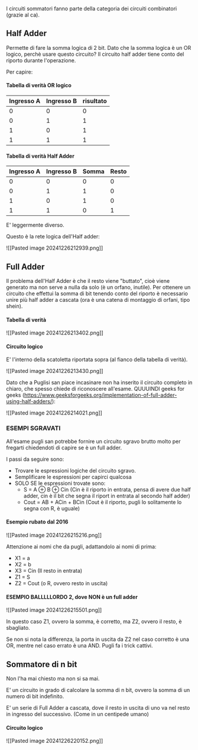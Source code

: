 
I circuiti sommatori fanno parte della categoria dei circuiti combinatori (grazie al ca).

## Half Adder
Permette di fare la somma logica di 2 bit.
Dato che la somma logica è un OR logico, perchè usare questo circuito?
Il circuito half adder tiene conto del riporto durante l'operazione.

Per capire:

#### Tabella di verità OR logico

| Ingresso A | Ingresso B | risultato |
| ---------- | ---------- | --------- |
| 0          | 0          | 0         |
| 0          | 1          | 1         |
| 1          | 0          | 1         |
| 1          | 1          | 1         |

#### Tabella di verità Half Adder

| Ingresso A | Ingresso B | Somma | Resto |
| ---------- | ---------- | ----- | ----- |
| 0          | 0          | 0     | 0     |
| 0          | 1          | 1     | 0     |
| 1          | 0          | 1     | 0     |
| 1          | 1          | 0     | 1     |

E' leggermente diverso.

Questo è la rete logica dell'Half adder:

![[Pasted image 20241226212939.png]]




## Full Adder

Il problema dell'Half Adder è che il resto viene "buttato", cioè viene generato ma non serve a nulla da solo (è un orfano, inutile).
Per ottenere un circuito che effettui la somma di bit tenendo conto del riporto è necessario unire più half adder a cascata (ora è una catena di montaggio di orfani, tipo shein).

#### Tabella di verità

![[Pasted image 20241226213402.png]]


#### Circuito logico
E' l'interno della scatoletta riportata sopra (al fianco della tabella di verità).

![[Pasted image 20241226213430.png]]

Dato che a Puglisi san piace incasinare non ha inserito il circuito completo in chiaro, che spesso chiede di riconoscere all'esame.
QUUUINDI geeks for geeks (https://www.geeksforgeeks.org/implementation-of-full-adder-using-half-adders/):

![[Pasted image 20241226214021.png]]



### ESEMPI SGRAVATI 
All'esame pugli san potrebbe fornire un circuito sgravo brutto molto per fregarti chiedendoti di capire se è un full adder.

I passi da seguire sono:
- Trovare le espressioni logiche del circuito sgravo.
- Semplificare le espressioni per capirci qualcosa
- SOLO SE le espressioni trovate sono: 
	- S = A ⊕ B ⊕ Cin      (Cin è il riporto in entrata, pensa di avere due half adder, cin è il bit che segna il riport in entrata al secondo half adder)
	- Cout = AB + ACin + BCin     (Cout è il riporto, pugli lo solitamente lo segna con R, è uguale)

#### Esempio rubato dal 2016 
![[Pasted image 20241226215216.png]]

Attenzione ai nomi che da pugli, adattandolo ai nomi di prima:
- X1 = a
- X2 = b
- X3 = Cin (Il resto in entrata)
- Z1 = S
- Z2 = Cout (o R, ovvero resto in uscita)


#### ESEMPIO BALLLLLORDO 2, dove NON è un full adder

![[Pasted image 20241226215501.png]]

In questo caso Z1, ovvero la somma, è corretto, ma Z2, ovvero il resto, è sbagliato.

Se non si nota la differenza, la porta in uscita da Z2 nel caso corretto è una OR, mentre nel caso errato è una AND.
Pugli fa i trick cattivi.

## Sommatore di n bit
Non l'ha mai chiesto ma non si sa mai.

E' un circuito in grado di calcolare la somma di n bit, ovvero la somma di un numero di bit indefinito.

E' un serie di Full Adder a cascata, dove il resto in uscita di uno va nel resto in ingresso del successivo. (Come in un centipede umano)

#### Circuito logico
![[Pasted image 20241226220152.png]]

